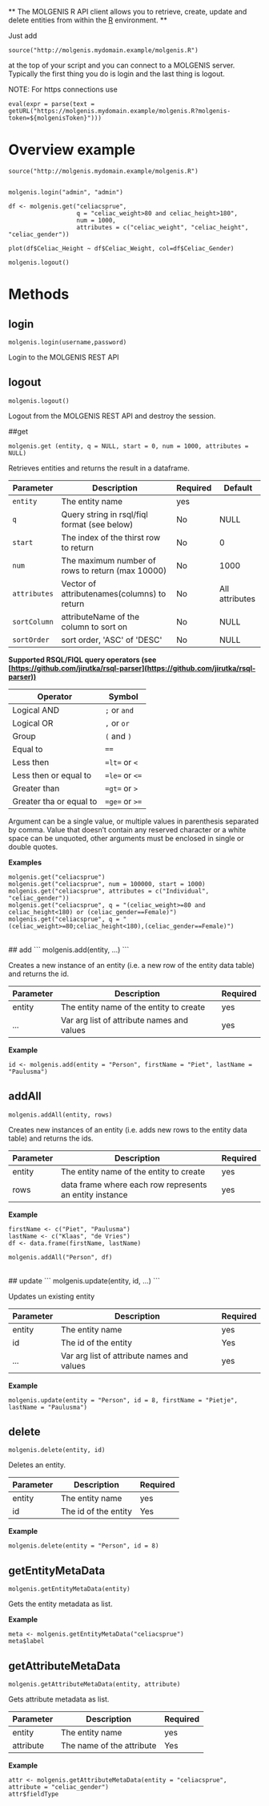 ** 
The MOLGENIS R API client allows you to retrieve, create, update and delete entities from within the [R](http://r-project.org) environment.
**

Just add 
```
source("http://molgenis.mydomain.example/molgenis.R")
``` 
at the top of your script and you can connect to a MOLGENIS server. Typically the first thing you do is login and the last thing is logout.

NOTE: For https connections use 
```
eval(expr = parse(text = getURL("https://molgenis.mydomain.example/molgenis.R?molgenis-token=${molgenisToken}")))
```  

# Overview example

```
source("http://molgenis.mydomain.example/molgenis.R")


molgenis.login("admin", "admin")

df <- molgenis.get("celiacsprue", 
                   q = "celiac_weight>80 and celiac_height>180",
                   num = 1000,
                   attributes = c("celiac_weight", "celiac_height", "celiac_gender"))
                   
plot(df$Celiac_Height ~ df$Celiac_Weight, col=df$Celiac_Gender)

molgenis.logout()
```

# Methods
## login
```
molgenis.login(username,password)
```
Login to the MOLGENIS REST API

## logout
```
molgenis.logout()
```
Logout from the MOLGENIS REST API and destroy the session.

##get
```
molgenis.get (entity, q = NULL, start = 0, num = 1000, attributes = NULL)
```

Retrieves entities and returns the result in a dataframe.

Parameter   | Description                                       | Required | Default
------------|---------------------------------------------------|----------|--------
`entity`    | The entity name                                   | yes      |
`q`         | Query string in rsql/fiql format (see below)      | No       | NULL
`start`	    | The index of the thirst row to return             | No       | 0
`num`       | The maximum number of rows to return (max 10000) | No       | 1000
`attributes`| Vector of attributenames(columns) to return       | No       | All attributes
`sortColumn`| attributeName of the column to sort on            | No       | NULL
`sortOrder` | sort order, 'ASC' of 'DESC'                       | No       | NULL


**Supported RSQL/FIQL query operators (see [https://github.com/jirutka/rsql-parser](https://github.com/jirutka/rsql-parser))**

Operator|Symbol
--------|------
Logical AND | `;` or `and`
Logical OR	| `,` or `or`
Group | `(` and `)`
Equal to | `==`
Less then | `=lt=` or `<`
Less then or equal to | `=le=` or `<=`
Greater than | `=gt=` or `>`
Greater tha or equal to | `=ge=` or `>=`

Argument can be a single value, or multiple values in parenthesis separated by comma. Value that doesn’t contain any reserved character or a white space can be unquoted, other arguments must be enclosed in single or double quotes.			
			
**Examples**

```
molgenis.get("celiacsprue")
molgenis.get("celiacsprue", num = 100000, start = 1000)
molgenis.get("celiacsprue", attributes = c("Individual", "celiac_gender"))
molgenis.get("celiacsprue", q = "(celiac_weight>=80 and celiac_height<180) or (celiac_gender==Female)")
molgenis.get("celiacsprue", q = "(celiac_weight>=80;celiac_height<180),(celiac_gender==Female)")

```

<br />
## add
```
molgenis.add(entity, ...)
```

Creates a new instance of an entity (i.e. a new row of the entity data table) and returns the id.

Parameter|Description|Required
---------|-----------|--------
entity| The entity name of the entity to create|yes
...| Var arg list of attribute names and values|yes

**Example**

```
id <- molgenis.add(entity = "Person", firstName = "Piet", lastName = "Paulusma")
```

## addAll
```
molgenis.addAll(entity, rows)
```

Creates new instances of an entity (i.e. adds new rows to the entity data table) and returns the ids.

Parameter|Description|Required
---------|-----------|--------
entity| The entity name of the entity to create|yes
rows| data frame where each row represents an entity instance|yes

**Example**

```
firstName <- c("Piet", "Paulusma")
lastName <- c("Klaas", "de Vries")
df <- data.frame(firstName, lastName)

molgenis.addAll("Person", df)
```

<br />
## update
```
molgenis.update(entity, id, ...)
```

Updates un existing entity

Parameter|Description|Required
---------|-----------|--------
entity| The entity name|yes
id| The id of the entity|Yes
...| Var arg list of attribute names and values|yes

**Example**

```
molgenis.update(entity = "Person", id = 8, firstName = "Pietje", lastName = "Paulusma")
```

## delete
```
molgenis.delete(entity, id)
```

Deletes an entity.

Parameter|Description|Required
---------|-----------|--------
entity| The entity name|yes
id| The id of the entity|Yes

**Example**

```
molgenis.delete(entity = "Person", id = 8)
```

## getEntityMetaData
```
molgenis.getEntityMetaData(entity)
```

Gets the entity metadata as list.

**Example**

```
meta <- molgenis.getEntityMetaData("celiacsprue")
meta$label
```

## getAttributeMetaData
```
molgenis.getAttributeMetaData(entity, attribute)
```

Gets attribute metadata as list.

Parameter|Description|Required
---------|-----------|--------
entity| The entity name|yes
attribute| The name of the attribute|Yes

**Example**

```
attr <- molgenis.getAttributeMetaData(entity = "celiacsprue", attribute = "celiac_gender")
attr$fieldType
```